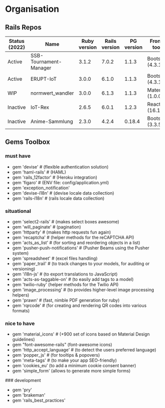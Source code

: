 # Organisation

## Rails Repos

| Status (2022) | Name | Ruby version | Rails version | PG version | Frontend toolkit |
| ------------- | ---- | ------------ | ------------- | ---------- | ---------------- |
| Active | SSB-Tournament-Manager | 3.1.2 | 7.0.2 | 1.1.3 | Bootstrap (4.3.1) |
| Active | ERUPT-IoT | 3.0.0 | 6.1.0 | 1.1.3 | Bootstrap (4.3.1) |
| WIP | normwert_wandler | 3.0.0 | 6.1.3 | 1.1.3 | Materialize (1.0.0) |
| Inactive | IoT-Rex | 2.6.5 | 6.0.1 | 1.2.3 | React (16.11.0) |
| Inactive | Anime-Sammlung | 2.3.0 | 4.2.4 | 0.18.4 | Bootstrap (3.3.5) |

## Gems Toolbox

### must have

- gem 'devise' # (flexible authentication solution)
- gem 'haml-rails' # (HAML)
- gem 'rails_12factor' # (Heroku integration)
- gem 'figaro' # (ENV file: config/application.yml)
- gem 'exception_notification'
- gem 'devise-i18n' # (devise locale data collection)
- gem 'rails-i18n' # (rails locale data collection)

### situational

- gem 'select2-rails' # (makes select boxes awesome)
- gem 'will_paginate' # (pagination)
- gem 'httparty' # (makes http requests fun again)
- gem 'recaptcha' # (helper methods for the reCAPTCHA API)
- gem 'acts_as_list' # (for sorting and reordering objects in a list)
- gem 'pusher-push-notifications' # (Pusher Beams using the Pusher system)
- gem 'spreadsheet' # (excel files handling)
- gem 'paper_trail' # (to track changes to your models, for auditing or versioning)
- gem 'i18n-js' # (to export translations to JavaScript)
- gem 'acts-as-taggable-on' # (to easily add tags to a model)
- gem 'twilio-ruby' (helper methods for the Twilio API)
- gem 'image_processing' # (to provides higher-level image processing helpers)
- gem 'prawn' # (fast, nimble PDF generation for ruby)
- gem 'rqrcode' # (for creating and rendering QR codes into various formats)

### nice to have

- gem 'material_icons' # (+900 set of icons based on Material Design guidelines)
- gem "font-awesome-rails" (font-awesome icons)
- gem 'http_accept_language' # (to detect the users preferred language)
- gem 'popper_js' # (for tooltips & popovers)
- gem 'meta-tags' # (to make your app SEO-friendly)
- gem 'cookies_eu' (to add a minimum cookie consent banner)
- gem 'simple_form' (allows to generate more simple forms)

### development

- gem 'pry'
- gem 'brakeman'
- gem 'rails_best_practices'

